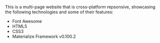 This is a multi-page website that is cross-platform repsonsive, showcasing the following technologies and some of their features:

- Font Awesome
- HTML5
- CSS3
- Materialize Framework v0.100.2
